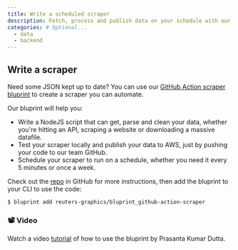 ```yaml
---
title: Write a scheduled scraper
description: Fetch, process and publish data on your schedule with our bluprint and GitHub Actions
categories: # Optional...
  - data
  - backend
---
```



## Write a scraper

Need some JSON kept up to date? You can use our [GitHub Action scraper bluprint](https://github.com/reuters-graphics/bluprint_github-action-scraper) to create a scraper you can automate.

Our bluprint will help you:

- Write a NodeJS script that can get, parse and clean your data, whether you're hitting an API, scraping a website or downloading a massive datafile.
- Test your scraper locally and publish your data to AWS, just by pushing your code to our team GitHub.
- Schedule your scraper to run on a schedule, whether you need it every 5 minutes or once a week.

Check out the [repo](https://github.com/reuters-graphics/bluprint_github-action-scraper) in GitHub for more instructions, then add the bluprint to your CLI to use the code:

```
$ bluprint add reuters-graphics/bluprint_github-action-scraper
```

### 📽️ Video

Watch a video [tutorial](https://trten.sharepoint.com/sites/Graphics-Reuters/Shared%20Documents/Westside%20Graphics/Recordings/scraper-tutorial-01-20-2021.mp4) of how to use the bluprint by Prasanta Kumar Dutta.

